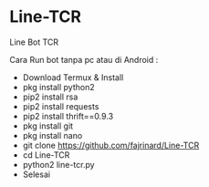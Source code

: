 # Line-TCR
Line Bot TCR

Cara Run bot tanpa pc atau di Android :
- Download Termux & Install
- pkg install python2
- pip2 install rsa
- pip2 install requests
- pip2 install thrift==0.9.3
- pkg install git
- pkg install nano
- git clone https://github.com/fajrinard/Line-TCR
- cd Line-TCR
- python2 line-tcr.py
- Selesai
